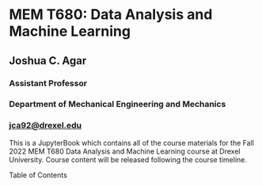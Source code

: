 # MEM T680: Data Analysis and Machine Learning
## Joshua C. Agar
### Assistant Professor
### Department of Mechanical Engineering and Mechanics
### [jca92@drexel.edu](mailto:jca92@drexel.edu)

This is a JupyterBook which contains all of the course materials for the Fall 2022 MEM T680 Data Analysis and Machine Learning course at Drexel University. Course content will be released following the course timeline.

Table of Contents

```{tableofcontents}
```
